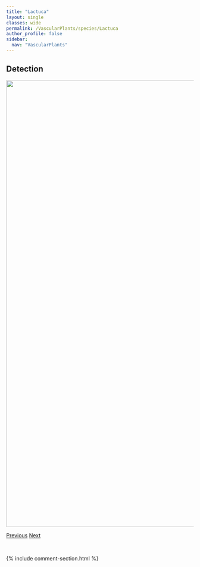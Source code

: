 ```yaml
---
title: "Lactuca"
layout: single
classes: wide
permalink: /VascularPlants/species/Lactuca
author_profile: false
sidebar:
  nav: "VascularPlants"
---
```


<h2>Detection</h2>

<a href="https://drive.google.com/uc?export=view&id=1Jt_9jpfm0TxFsYkkjybjjJBhi4r3dUE2">
<img src="https://drive.google.com/uc?export=view&id=1Jt_9jpfm0TxFsYkkjybjjJBhi4r3dUE2" height = "1200" width = "800">
</a>


<a href="/DevelopmentWebsite/VascularPlants/species/KrascheninnikoviaLanata" class="pagination--pager" title="Winter Fat">Previous</a> <a href="/DevelopmentWebsite/VascularPlants/species/LactucaSerriola" class="pagination--pager" title="Prickly Lettuce">Next</a>

<p>&nbsp;</p>

{% include comment-section.html %}
